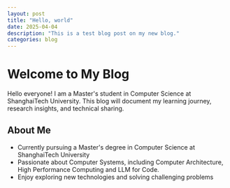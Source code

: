 ```yaml
---
layout: post
title: "Hello, world"
date: 2025-04-04
description: "This is a test blog post on my new blog."
categories: blog
---
```


# Welcome to My Blog

Hello everyone! I am a Master's student in Computer Science at ShanghaiTech University. This blog will document my learning journey, research insights, and technical sharing.

## About Me

- Currently pursuing a Master's degree in Computer Science at ShanghaiTech University
- Passionate about Computer Systems, including Computer Architecture, High Performance Computing and LLM for Code.
- Enjoy exploring new technologies and solving challenging problems

